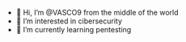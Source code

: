 - 👋 Hi, I’m @VASCO9 from the middle of the world
- 👀 I’m interested in cibersecurity
- 🌱 I’m currently learning pentesting

<!---
VASCO9/VASCO9 is a ✨ special ✨ repository because its `README.md` (this file) appears on your GitHub profile.
You can click the Preview link to take a look at your changes.
--->
